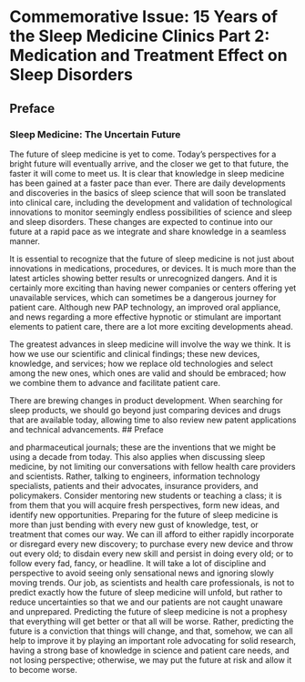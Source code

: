 # Commemorative Issue: 15 Years of the Sleep Medicine Clinics Part 2: Medication and Treatment Effect on Sleep Disorders

## Preface
### Sleep Medicine: The Uncertain Future

The future of sleep medicine is yet to come. Today’s perspectives for a bright future will eventually arrive, and the closer we get to that future, the faster it will come to meet us. It is clear that knowledge in sleep medicine has been gained at a faster pace than ever. There are daily developments and discoveries in the basics of sleep science that will soon be translated into clinical care, including the development and validation of technological innovations to monitor seemingly endless possibilities of science and sleep and sleep disorders. These changes are expected to continue into our future at a rapid pace as we integrate and share knowledge in a seamless manner.

It is essential to recognize that the future of sleep medicine is not just about innovations in medications, procedures, or devices. It is much more than the latest articles showing better results or unrecognized dangers. And it is certainly more exciting than having newer companies or centers offering yet unavailable services, which can sometimes be a dangerous journey for patient care. Although new PAP technology, an improved oral appliance, and news regarding a more effective hypnotic or stimulant are important elements to patient care, there are a lot more exciting developments ahead.

The greatest advances in sleep medicine will involve the way we think. It is how we use our scientific and clinical findings; these new devices, knowledge, and services; how we replace old technologies and select among the new ones, which ones are valid and should be embraced; how we combine them to advance and facilitate patient care.

There are brewing changes in product development. When searching for sleep products, we should go beyond just comparing devices and drugs that are available today, allowing time to also review new patent applications and technical advancements. ## Preface

and pharmaceutical journals; these are the inventions that we might be using a decade from today. This also applies when discussing sleep medicine, by not limiting our conversations with fellow health care providers and scientists. Rather, talking to engineers, information technology specialists, patients and their advocates, insurance providers, and policymakers. Consider mentoring new students or teaching a class; it is from them that you will acquire fresh perspectives, form new ideas, and identify new opportunities. Preparing for the future of sleep medicine is more than just bending with every new gust of knowledge, test, or treatment that comes our way. We can ill afford to either rapidly incorporate or disregard every new discovery; to purchase every new device and throw out every old; to disdain every new skill and persist in doing every old; or to follow every fad, fancy, or headline. It will take a lot of discipline and perspective to avoid seeing only sensational news and ignoring slowly moving trends. Our job, as scientists and health care professionals, is not to predict exactly how the future of sleep medicine will unfold, but rather to reduce uncertainties so that we and our patients are not caught unaware and unprepared. Predicting the future of sleep medicine is not a prophesy that everything will get better or that all will be worse. Rather, predicting the future is a conviction that things will change, and that, somehow, we can all help to improve it by playing an important role advocating for solid research, having a strong base of knowledge in science and patient care needs, and not losing perspective; otherwise, we may put the future at risk and allow it to become worse. 